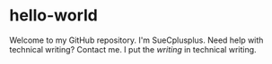 # hello-world
Welcome to my GitHub repository. I'm SueCplusplus. Need help with technical writing? Contact me. I put the *writing* in technical writing.
